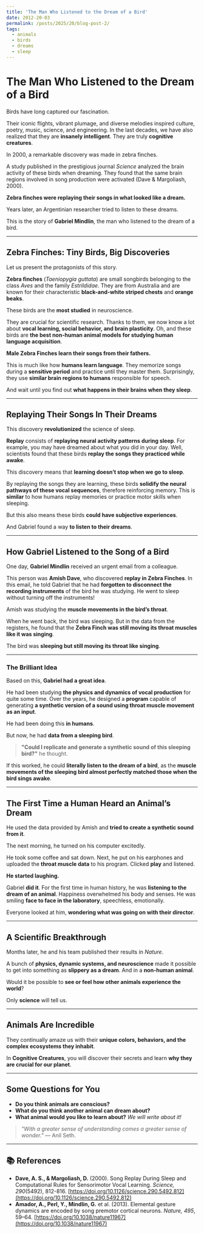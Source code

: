 ```yaml
---
title: 'The Man Who Listened to the Dream of a Bird'
date: 2012-20-03
permalink: /posts/2025/20/blog-post-2/
tags:
  - animals
  - birds
  - dreams
  - sleep
---
```


# **The Man Who Listened to the Dream of a Bird**

Birds have long captured our fascination.

Their iconic flights, vibrant plumage, and diverse melodies inspired culture, poetry, music, science, and engineering. In the last decades, we have also realized that they are **insanely intelligent**. They are truly **cognitive creatures**.

In 2000, a remarkable discovery was made in zebra finches.

A study published in the prestigious journal *Science* analyzed the brain activity of these birds when dreaming. They found that the same brain regions involved in song production were activated (Dave & Margoliash, 2000).

**Zebra finches were replaying their songs in what looked like a dream.**

Years later, an Argentinian researcher tried to listen to these dreams.

This is the story of **Gabriel Mindlin**, the man who listened to the dream of a bird.

---

## **Zebra Finches: Tiny Birds, Big Discoveries**  
Let us present the protagonists of this story.

**Zebra finches** (*Taeniopygia guttata*) are small songbirds belonging to the class *Aves* and the family *Estrildidae*. They are from Australia and are known for their characteristic **black-and-white striped chests** and **orange beaks**.

These birds are the **most studied** in neuroscience.

They are crucial for scientific research. Thanks to them, we now know a lot about **vocal learning, social behavior, and brain plasticity**. Oh, and these birds are **the best non-human animal models for studying human language acquisition**.

**Male Zebra Finches learn their songs from their fathers.**

This is much like how **humans learn language**. They memorize songs during a **sensitive period** and practice until they master them. Surprisingly, they use **similar brain regions to humans** responsible for speech.

And wait until you find out **what happens in their brains when they sleep**.

---

## **Replaying Their Songs In Their Dreams**  
This discovery **revolutionized** the science of sleep.

**Replay** consists of **replaying neural activity patterns during sleep**. For example, you may have dreamed about what you did in your day. Well, scientists found that these birds **replay the songs they practiced while awake**.

This discovery means that **learning doesn’t stop when we go to sleep**.

By replaying the songs they are learning, these birds **solidify the neural pathways of these vocal sequences**, therefore reinforcing memory. This is **similar** to how humans replay memories or practice motor skills when sleeping.

But this also means these birds **could have subjective experiences**.

And Gabriel found a way **to listen to their dreams**.

---

## **How Gabriel Listened to the Song of a Bird**  
One day, **Gabriel Mindlin** received an urgent email from a colleague.

This person was **Amish Dave**, who discovered **replay in Zebra Finches**. In this email, he told Gabriel that he had **forgotten to disconnect the recording instruments** of the bird he was studying. He went to sleep without turning off the instruments!

Amish was studying the **muscle movements in the bird’s throat**.

When he went back, the bird was sleeping. But in the data from the registers, he found that the **Zebra Finch was still moving its throat muscles like it was singing**. 

The bird was **sleeping but still moving its throat like singing**.

---

### **The Brilliant Idea**
Based on this, **Gabriel had a great idea**.

He had been studying **the physics and dynamics of vocal production** for quite some time. Over the years, he designed a **program** capable of generating **a synthetic version of a sound using throat muscle movement as an input**.

He had been doing this **in humans**. 

But now, he had **data from a sleeping bird**.

> **"Could I replicate and generate a synthetic sound of this sleeping bird?"** he thought.

If this worked, he could **literally listen to the dream of a bird**, as the **muscle movements of the sleeping bird almost perfectly matched those when the bird sings awake**.

---

## **The First Time a Human Heard an Animal’s Dream**  
He used the data provided by Amish and **tried to create a synthetic sound from it**.

The next morning, he turned on his computer excitedly. 

He took some coffee and sat down. Next, he put on his earphones and uploaded the **throat muscle data** to his program. Clicked **play** and listened.

**He started laughing.**

Gabriel **did it**. For the first time in human history, he was **listening to the dream of an animal**. Happiness overwhelmed his body and senses. He was smiling **face to face in the laboratory**, speechless, emotionally.

Everyone looked at him, **wondering what was going on with their director**.

---

## **A Scientific Breakthrough**  
Months later, he and his team published their results in *Nature*.

A bunch of **physics, dynamic systems, and neuroscience** made it possible to get into something as **slippery as a dream**. And in a **non-human animal**.

Would it be possible to **see or feel how other animals experience the world**?

Only **science** will tell us.

---

## **Animals Are Incredible**  
They continually amaze us with their **unique colors, behaviors, and the complex ecosystems they inhabit**.

In **Cognitive Creatures**, you will discover their secrets and learn **why they are crucial for our planet**.

---

## **Some Questions for You**
- **Do you think animals are conscious?**  
- **What do you think another animal can dream about?**  
- **What animal would you like to learn about?** *We will write about it!*  

> *"With a greater sense of understanding comes a greater sense of wonder."* — Anil Seth.

---

## **📚 References**  
- **Dave, A. S., & Margoliash, D.** (2000). Song Replay During Sleep and Computational Rules for Sensorimotor Vocal Learning. *Science, 290*(5492), 812-816. [https://doi.org/10.1126/science.290.5492.812](https://doi.org/10.1126/science.290.5492.812)  
- **Amador, A., Perl, Y., Mindlin, G.** et al. (2013). Elemental gesture dynamics are encoded by song premotor cortical neurons. *Nature, 495*, 59–64. [https://doi.org/10.1038/nature11967](https://doi.org/10.1038/nature11967)
